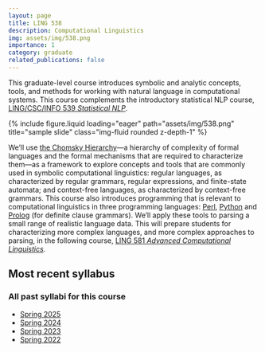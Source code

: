 ```yaml
---
layout: page
title: LING 538
description: Computational Linguistics
img: assets/img/538.png
importance: 1
category: graduate
related_publications: false
---
```


This graduate-level course introduces symbolic and analytic concepts, tools, and methods for working with natural language in computational systems. This course complements the introductory statistical NLP course, [LING/CSC/INFO 539 _Statistical NLP_](../../courses/ua_539/).

<div class="row justify-content-sm-center">
    <div class="col-sm mt-3 mt-md-0">
        {% include figure.liquid loading="eager" path="assets/img/538.png" title="sample slide" class="img-fluid rounded z-depth-1" %}
    </div>
</div>

We’ll use [the Chomsky Hierarchy](https://timhunter.humspace.ucla.edu/papers/blackwell-chomsky-hierarchy.pdf)—a hierarchy of complexity of formal languages and the formal mechanisms that are required to characterize them—as a framework to explore concepts and tools that are commonly used in symbolic computational linguistics: regular languages, as characterized by regular grammars, regular expressions, and finite-state automata; and context-free languages, as characterized by context-free grammars. This course also introduces programming that is relevant to computational linguistics in three programming languages: [Perl](https://learn.perl.org/), [Python](https://www.python.org/) and [Prolog](https://www.swi-prolog.org/) (for definite clause grammars). We’ll apply these tools to parsing a small range of realistic language data. This will prepare students for characterizing more complex languages, and more complex approaches to parsing, in the following course, [LING 581 _Advanced Computational Linguistics_](../../courses/ua_581).

## Most recent syllabus

<div class="row justify-content-sm-center">
  <div class="col-sm mt-3 mt-md-0">
    <object data="../../assets/pdf/LING538-2025Spr-Jackson.pdf" type='application/pdf' width="100%" height="800">
    </object>
  </div>
</div>

### All past syllabi for this course

- [Spring 2025](../../assets/pdf/LING538-2025Spr-Jackson.pdf)
- [Spring 2024](../../assets/pdf/LING538-2024Spr-Jackson.pdf)
- [Spring 2023](../../assets/pdf/LING538-2023Spr-Jackson.pdf)
- [Spring 2022](../../assets/pdf/LING538-2022Spr-Jackson.pdf)

